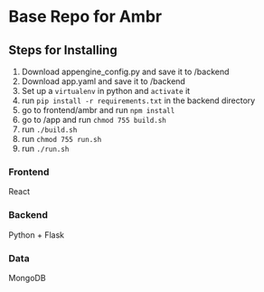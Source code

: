 # Base Repo for Ambr



## Steps for Installing
1. Download appengine_config.py and save it to /backend
2. Download app.yaml and save it to /backend
3. Set up a `virtualenv` in python and `activate` it
4. run `pip install -r requirements.txt` in the backend directory
5. go to frontend/ambr and run `npm install`
6. go to /app and run `chmod 755 build.sh`
7. run `./build.sh`
8. run `chmod 755 run.sh`
9. run `./run.sh`


### Frontend
React


### Backend
Python + Flask


### Data
MongoDB
